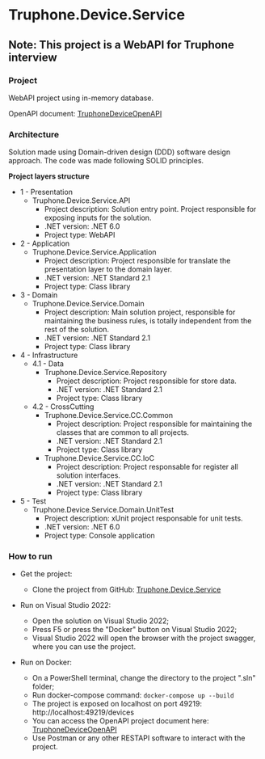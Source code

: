 # Truphone.Device.Service
## Note: This project is a WebAPI for Truphone interview

### Project
WebAPI project using in-memory database.

OpenAPI document: [TruphoneDeviceOpenAPI](/docs/TruphoneDeviceOpenAPI.yml)

### Architecture
Solution made using Domain-driven design (DDD) software design approach. The code was made following SOLID principles.

**Project layers structure**
* 1 - Presentation
    * Truphone.Device.Service.API
        * Project description: Solution entry point. Project responsible for exposing inputs for the solution.
        * .NET version: .NET 6.0
        * Project type: WebAPI
* 2 - Application
    * Truphone.Device.Service.Application
        * Project description: Project responsible for translate the presentation layer to the domain layer.
        * .NET version: .NET Standard 2.1
        * Project type: Class library
* 3 - Domain
    * Truphone.Device.Service.Domain
        * Project description: Main solution project, responsible for maintaining the business rules, is totally independent from the rest of the solution.
        * .NET version: .NET Standard 2.1
        * Project type: Class library
* 4 - Infrastructure
    * 4.1 - Data
        * Truphone.Device.Service.Repository
            * Project description: Project responsible for store data.
            * .NET version: .NET Standard 2.1
            * Project type: Class library
    * 4.2 - CrossCutting
        * Truphone.Device.Service.CC.Common
            * Project description: Project responsible for maintaining the classes that are common to all projects.
            * .NET version: .NET Standard 2.1
            * Project type: Class library
        * Truphone.Device.Service.CC.IoC
            * Project description: Project responsable for register all solution interfaces.
            * .NET version: .NET Standard 2.1
            * Project type: Class library
* 5 - Test
    * Truphone.Device.Service.Domain.UnitTest
        * Project description: xUnit project responsable for unit tests.
        * .NET version: .NET 6.0
        * Project type: Console application


### How to run
* Get the project:
    * Clone the project from GitHub: [Truphone.Device.Service](https://github.com/WillianSales/Truphone.Device.Service)

* Run on Visual Studio 2022:
    * Open the solution on Visual Studio 2022;
    * Press F5 or press the "Docker" button on Visual Studio 2022;
    * Visual Studio 2022 will open the browser with the project swagger, where you can use the project.

* Run on Docker:
    * On a PowerShell terminal, change the directory to the project ".sln" folder;
    * Run docker-compose command: ```docker-compose up --build```
    * The project is exposed on localhost on port 49219: http://localhost:49219/devices
    * You can access the OpenAPI project document here: [TruphoneDeviceOpenAPI](/docs/TruphoneDeviceOpenAPI.yml)
    * Use Postman or any other RESTAPI software to interact with the project.